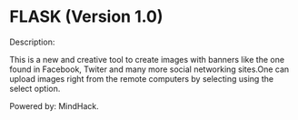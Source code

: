 # FLASK (Version 1.0)

Description:

This is a new and creative tool to create images with banners
like the one found in Facebook, Twiter and many more social
networking sites.One can upload images right from the remote
computers by selecting using the select option.

Powered by:
MindHack.
